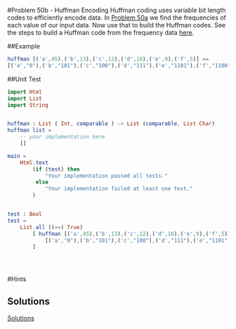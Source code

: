 #Problem 50b - Huffman Encoding 
Huffman coding uses variable bit length codes to efficiently encode data. In [Problem 50a](p50a.md) we find the frequencies of each value of our input data. Now use that to build the Huffman codes. See the steps to build a Huffman code from the frequency data [here](http://www.geeksforgeeks.org/greedy-algorithms-set-3-huffman-coding/).


##Example
```elm 
huffman [('a',45),('b',13),('c',12),('d',16),('e',9),('f',5)] == 
[('a',"0"),('b',"101"),('c',"100"),('d',"111"),('e',"1101"),('f',"1100")]
```

##Unit Test
```elm
import Html
import List
import String


huffman : List ( Int, comparable ) -> List (comparable, List Char)
huffman list =
    -- your implementation here
    []

main =
    Html.text
        (if (test) then
            "Your implementation passed all tests."
         else
            "Your implementation failed at least one test."
        )


test : Bool
test =
    List.all ((==) True)
        [ huffman [('a',45),('b',13),('c',12),('d',16),('e',9),('f',5)] == 
            [('a',"0"),('b',"101"),('c',"100"),('d',"111"),('e',"1101"),('f',"1100")]
        ]


            
```

#Hints


## Solutions
[Solutions](../s/s50a.md) 